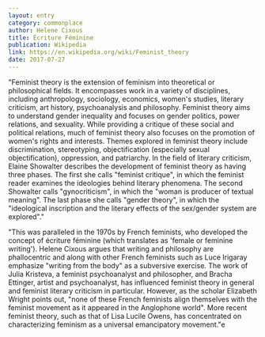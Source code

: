 ```yaml
---
layout: entry
category: commonplace
author: Helene Cixous
title: Écriture Féminine
publication: Wikipedia
link: https://en.wikipedia.org/wiki/Feminist_theory
date: 2017-07-27
---
```


"Feminist theory is the extension of feminism into theoretical or philosophical fields. It encompasses work in a variety of disciplines, including anthropology, sociology, economics, women's studies, literary criticism, art history, psychoanalysis and philosophy. Feminist theory aims to understand gender inequality and focuses on gender politics, power relations, and sexuality. While providing a critique of these social and political relations, much of feminist theory also focuses on the promotion of women's rights and interests. Themes explored in feminist theory include discrimination, stereotyping, objectification (especially sexual objectification), oppression, and patriarchy. In the field of literary criticism, Elaine Showalter describes the development of feminist theory as having three phases. The first she calls "feminist critique", in which the feminist reader examines the ideologies behind literary phenomena. The second Showalter calls "gynocriticism", in which the "woman is producer of textual meaning". The last phase she calls "gender theory", in which the "ideological inscription and the literary effects of the sex/gender system are explored"."

"This was paralleled in the 1970s by French feminists, who developed the concept of écriture féminine (which translates as 'female or feminine writing'). Helene Cixous argues that writing and philosophy are phallocentric and along with other French feminists such as Luce Irigaray emphasize "writing from the body" as a subversive exercise. The work of Julia Kristeva, a feminist psychoanalyst and philosopher, and Bracha Ettinger, artist and psychoanalyst, has influenced feminist theory in general and feminist literary criticism in particular. However, as the scholar Elizabeth Wright points out, "none of these French feminists align themselves with the feminist movement as it appeared in the Anglophone world". More recent feminist theory, such as that of Lisa Lucile Owens, has concentrated on characterizing feminism as a universal emancipatory movement."e